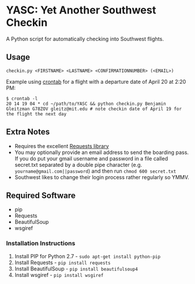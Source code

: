 YASC: Yet Another Southwest Checkin
========================

A Python script for automatically checking into Southwest flights.

## Usage

`checkin.py <FIRSTNAME> <LASTNAME> <CONFIRMATIONNUMBER> (<EMAIL>)`

Example using [crontab](http://unixhelp.ed.ac.uk/CGI/man-cgi?crontab+5) for a flight with a departure date of April 20 at 2:20 PM:

    $ crontab -l
    20 14 19 04 * cd ~/path/to/YASC && python checkin.py Benjamin Gleitzman G78ZOV gleitz@mit.edu # note checkin date of April 19 for the flight the next day

## Extra Notes

*   Requires the excellent [Requests library](http://docs.python-requests.org/)
*   You may optionally provide an email address to send the boarding pass. If you do put your gmail username and password in a file called secret.txt separated by a double pipe character (e.g. `yourname@gmail.com||password`) and then run `chmod 600 secret.txt`
*   Southwest likes to change their login process rather regularly so YMMV.

## Required Software
- pip
- Requests
- BeautifulSoup
- wsgiref

### Installation Instructions
1. Install PIP for Python 2.7 - `sudo apt-get install python-pip`
2. Install Requests - `pip install requests`
3. Install BeautifulSoup - `pip install beautifulsoup4`
4. Install wsgiref - `pip install wsgiref`

